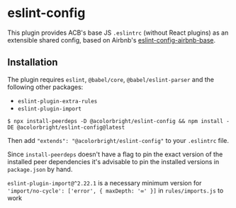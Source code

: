 # eslint-config

This plugin provides ACB's base JS `.eslintrc` (without React plugins) as an extensible shared config, based on Airbnb's
[eslint-config-airbnb-base](https://github.com/airbnb/javascript/tree/master/packages/eslint-config-airbnb-base).

## Installation

The plugin requires `eslint`, `@babel/core`, `@babel/eslint-parser` and the following other packages:

- `eslint-plugin-extra-rules`
- `eslint-plugin-import`

```shell
$ npx install-peerdeps -D @acolorbright/eslint-config && npm install -DE @acolorbright/eslint-config@latest
```

Then add `"extends": "@acolorbright/eslint-config"` to your `.eslintrc` file.

Since `install-peerdeps` doesn't have a flag to pin the exact version of the installed peer dependencies it's advisable to pin the installed versions in `package.json` by hand.

`eslint-plugin-import@^2.22.1` is a necessary minimum version for `'import/no-cycle': ['error', { maxDepth: '∞' }]` in `rules/imports.js` to work
